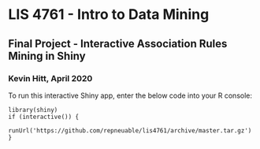 # LIS 4761 - Intro to Data Mining
## Final Project - Interactive Association Rules Mining in Shiny
### Kevin Hitt, April 2020

To run this interactive Shiny app, enter the below code into your R console:

```
library(shiny)
if (interactive()) {
  runUrl('https://github.com/repneuable/lis4761/archive/master.tar.gz')
}
```
